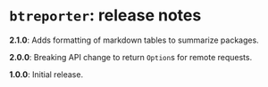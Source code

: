 
# `btreporter`: release notes


**2.1.0**:  Adds formatting of markdown tables to summarize packages.

**2.0.0**: Breaking API change to return `Option`s for remote requests.

**1.0.0**:  Initial release.
